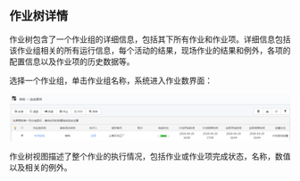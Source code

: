 ## 作业树详情
作业树包含了一个作业组的详细信息，包括其下所有作业和作业项。详细信息包括该作业组相关的所有运行信息，每个活动的结果，现场作业的结果和例外，各项的配置信息以及作业项的历史数据等。

选择一个作业组，单击作业组名称，系统进入作业数界面：

![](./images/作业树详情1.png)

作业树视图描述了整个作业的执行情况，包括作业或作业项完成状态，名称，数值以及相关的例外。